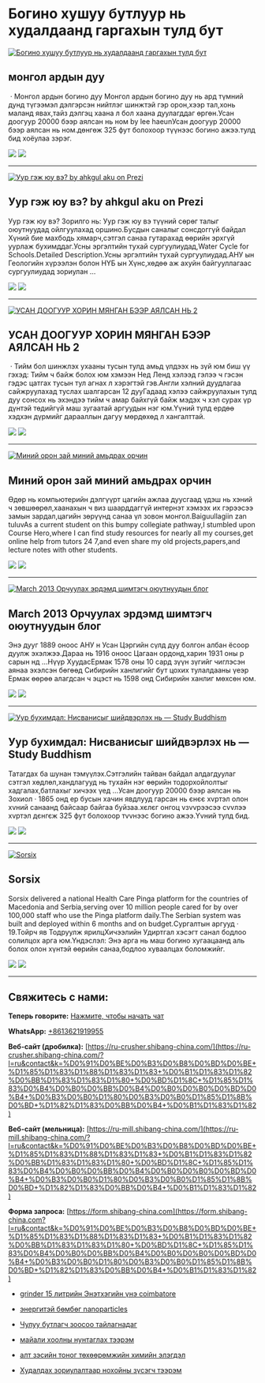 # Богино хушуу бутлуур нь худалдаанд гаргахын тулд бут

<a href="https://swt.shibang-china.com/?l=ru&img&k=%D0%91%D0%BE%D0%B3%D0%B8%D0%BD%D0%BE+%D1%85%D1%83%D1%88%D1%83%D1%83+%D0%B1%D1%83%D1%82%D0%BB%D1%83%D1%83%D1%80+%D0%BD%D1%8C+%D1%85%D1%83%D0%B4%D0%B0%D0%BB%D0%B4%D0%B0%D0%B0%D0%BD%D0%B4+%D0%B3%D0%B0%D1%80%D0%B3%D0%B0%D1%85%D1%8B%D0%BD+%D1%82%D1%83%D0%BB%D0%B4+%D0%B1%D1%83%D1%82" target="_blank">![Богино хушуу бутлуур нь худалдаанд гаргахын тулд бут](http://static.shibang-china.com/all-800x300/514.jpg)</a>

## монгол ардын дуу
&nbsp;&#0183;&#32;Монгол ардын богино дуу Монгол ардын богино дуу нь ард түмний дунд түгээмэл дэлгэрсэн нийтлэг шинжтэй гэр орон,хээр тал,хонь маланд явах,тайз дэлгэц хаана л бол хаана дуулагддаг өргөн.Усан доогуур 20000 бээр аялсан нь ном by lee haeunУсан доогуур 20000 бээр аялсан нь ном.дөнгөж 325 фут болохоор түүнээс богино ажээ.тулд бид хоёулаа зэрэг.


<a href="https://whatsapp.shibangsoft.com/WhatsApp.php" target="_blank" title="WhatsApp">![](http://static.shibang-china.com/icon/whatsapp.png)</a> <a href="https://swt.shibang-china.com/?l=ru&icon&k=%D0%91%D0%BE%D0%B3%D0%B8%D0%BD%D0%BE+%D1%85%D1%83%D1%88%D1%83%D1%83+%D0%B1%D1%83%D1%82%D0%BB%D1%83%D1%83%D1%80+%D0%BD%D1%8C+%D1%85%D1%83%D0%B4%D0%B0%D0%BB%D0%B4%D0%B0%D0%B0%D0%BD%D0%B4+%D0%B3%D0%B0%D1%80%D0%B3%D0%B0%D1%85%D1%8B%D0%BD+%D1%82%D1%83%D0%BB%D0%B4+%D0%B1%D1%83%D1%82" target="_blank">![](http://static.shibang-china.com/icon/chat-ru.png)</a>

---

<a href="https://swt.shibang-china.com/?l=ru&img&k=%D0%91%D0%BE%D0%B3%D0%B8%D0%BD%D0%BE+%D1%85%D1%83%D1%88%D1%83%D1%83+%D0%B1%D1%83%D1%82%D0%BB%D1%83%D1%83%D1%80+%D0%BD%D1%8C+%D1%85%D1%83%D0%B4%D0%B0%D0%BB%D0%B4%D0%B0%D0%B0%D0%BD%D0%B4+%D0%B3%D0%B0%D1%80%D0%B3%D0%B0%D1%85%D1%8B%D0%BD+%D1%82%D1%83%D0%BB%D0%B4+%D0%B1%D1%83%D1%82" target="_blank">![Уур гэж юу вэ? by ahkgul aku on Prezi](http://static.shibang-china.com/all-800x300/843.jpg)</a>

## Уур гэж юу вэ? by ahkgul aku on Prezi
Уур гэж юу вэ? Зорилго нь: Уур гэж юу вэ түүний сөрөг талыг оюутнуудад ойлгуулахад оршино.Бусдын саналыг сонсдоггүй байдал Хүний бие махбодь хямарч,сэтгэл санаа гутарахад өөрийн эрхгүй уурлаж бухимддаг.Усны эргэлтийн тухай сургуулиудад,Water Cycle for Schools.Detailed Description.Усны эргэлтийн тухай сургуулиудад.АНУ ын Геологийн хүрээлэн болон НҮБ ын Хүнс,хөдөө аж ахуйн байгууллагаас сургуулиудад зориулан …


<a href="https://whatsapp.shibangsoft.com/WhatsApp.php" target="_blank" title="WhatsApp">![](http://static.shibang-china.com/icon/whatsapp.png)</a> <a href="https://swt.shibang-china.com/?l=ru&icon&k=%D0%91%D0%BE%D0%B3%D0%B8%D0%BD%D0%BE+%D1%85%D1%83%D1%88%D1%83%D1%83+%D0%B1%D1%83%D1%82%D0%BB%D1%83%D1%83%D1%80+%D0%BD%D1%8C+%D1%85%D1%83%D0%B4%D0%B0%D0%BB%D0%B4%D0%B0%D0%B0%D0%BD%D0%B4+%D0%B3%D0%B0%D1%80%D0%B3%D0%B0%D1%85%D1%8B%D0%BD+%D1%82%D1%83%D0%BB%D0%B4+%D0%B1%D1%83%D1%82" target="_blank">![](http://static.shibang-china.com/icon/chat-ru.png)</a>

---

<a href="https://swt.shibang-china.com/?l=ru&img&k=%D0%91%D0%BE%D0%B3%D0%B8%D0%BD%D0%BE+%D1%85%D1%83%D1%88%D1%83%D1%83+%D0%B1%D1%83%D1%82%D0%BB%D1%83%D1%83%D1%80+%D0%BD%D1%8C+%D1%85%D1%83%D0%B4%D0%B0%D0%BB%D0%B4%D0%B0%D0%B0%D0%BD%D0%B4+%D0%B3%D0%B0%D1%80%D0%B3%D0%B0%D1%85%D1%8B%D0%BD+%D1%82%D1%83%D0%BB%D0%B4+%D0%B1%D1%83%D1%82" target="_blank">![УСАН ДООГУУР ХОРИН МЯНГАН БЭЭР АЯЛСАН НЬ 2](http://static.shibang-china.com/all-800x300/1427.jpg)</a>

## УСАН ДООГУУР ХОРИН МЯНГАН БЭЭР АЯЛСАН НЬ 2
&nbsp;&#0183;&#32;Тийм бол шинжлэх ухааны тусын тулд амьд үлдээх нь зүй юм биш үү гэхэд: Тийм ч байж болох юм хэмээн Нед Ленд хэлээд гэлээ ч гэсэн гэдэс цатгах тусын тул агнах л хэрэгтэй гэв.Англи хэлний дуудлагаа сайжруулахад туслах шалгарсан 12 дууГадаад хэлээ сайжруулахын тулд дуу сонсох нь эхэндээ тийм ч амар байхгүй байж мэдэх ч хэл сурах үр дүнтэй төдийгүй маш зугаатай аргуудын нэг юм.Үүний тулд ердөө хэдхэн дүрмийг дарааллын дагуу мөрдөхөд л хангалттай.


<a href="https://whatsapp.shibangsoft.com/WhatsApp.php" target="_blank" title="WhatsApp">![](http://static.shibang-china.com/icon/whatsapp.png)</a> <a href="https://swt.shibang-china.com/?l=ru&icon&k=%D0%91%D0%BE%D0%B3%D0%B8%D0%BD%D0%BE+%D1%85%D1%83%D1%88%D1%83%D1%83+%D0%B1%D1%83%D1%82%D0%BB%D1%83%D1%83%D1%80+%D0%BD%D1%8C+%D1%85%D1%83%D0%B4%D0%B0%D0%BB%D0%B4%D0%B0%D0%B0%D0%BD%D0%B4+%D0%B3%D0%B0%D1%80%D0%B3%D0%B0%D1%85%D1%8B%D0%BD+%D1%82%D1%83%D0%BB%D0%B4+%D0%B1%D1%83%D1%82" target="_blank">![](http://static.shibang-china.com/icon/chat-ru.png)</a>

---

<a href="https://swt.shibang-china.com/?l=ru&img&k=%D0%91%D0%BE%D0%B3%D0%B8%D0%BD%D0%BE+%D1%85%D1%83%D1%88%D1%83%D1%83+%D0%B1%D1%83%D1%82%D0%BB%D1%83%D1%83%D1%80+%D0%BD%D1%8C+%D1%85%D1%83%D0%B4%D0%B0%D0%BB%D0%B4%D0%B0%D0%B0%D0%BD%D0%B4+%D0%B3%D0%B0%D1%80%D0%B3%D0%B0%D1%85%D1%8B%D0%BD+%D1%82%D1%83%D0%BB%D0%B4+%D0%B1%D1%83%D1%82" target="_blank">![Миний орон зай миний амьдрах орчин](http://static.shibang-china.com/all-800x300/749.jpg)</a>

## Миний орон зай миний амьдрах орчин
Өдөр нь компьютерийн дэлгүүрт цагийн ажлаа дуусгаад үдэш нь хэний ч зөвшөөрөл,хаанахын ч виз шаарддаггүй интернэт хэмээх их гэрээсээ замын зардал,цагийн зөрүүнд санаа үл зовон монгол.Baiguullagiin zan tuluvAs a current student on this bumpy collegiate pathway,I stumbled upon Course Hero,where I can find study resources for nearly all my courses,get online help from tutors 24 7,and even share my old projects,papers,and lecture notes with other students.


<a href="https://whatsapp.shibangsoft.com/WhatsApp.php" target="_blank" title="WhatsApp">![](http://static.shibang-china.com/icon/whatsapp.png)</a> <a href="https://swt.shibang-china.com/?l=ru&icon&k=%D0%91%D0%BE%D0%B3%D0%B8%D0%BD%D0%BE+%D1%85%D1%83%D1%88%D1%83%D1%83+%D0%B1%D1%83%D1%82%D0%BB%D1%83%D1%83%D1%80+%D0%BD%D1%8C+%D1%85%D1%83%D0%B4%D0%B0%D0%BB%D0%B4%D0%B0%D0%B0%D0%BD%D0%B4+%D0%B3%D0%B0%D1%80%D0%B3%D0%B0%D1%85%D1%8B%D0%BD+%D1%82%D1%83%D0%BB%D0%B4+%D0%B1%D1%83%D1%82" target="_blank">![](http://static.shibang-china.com/icon/chat-ru.png)</a>

---

<a href="https://swt.shibang-china.com/?l=ru&img&k=%D0%91%D0%BE%D0%B3%D0%B8%D0%BD%D0%BE+%D1%85%D1%83%D1%88%D1%83%D1%83+%D0%B1%D1%83%D1%82%D0%BB%D1%83%D1%83%D1%80+%D0%BD%D1%8C+%D1%85%D1%83%D0%B4%D0%B0%D0%BB%D0%B4%D0%B0%D0%B0%D0%BD%D0%B4+%D0%B3%D0%B0%D1%80%D0%B3%D0%B0%D1%85%D1%8B%D0%BD+%D1%82%D1%83%D0%BB%D0%B4+%D0%B1%D1%83%D1%82" target="_blank">![March 2013 Орчуулах эрдэмд шимтэгч оюутнуудын блог](http://static.shibang-china.com/all-800x300/985.jpg)</a>

## March 2013 Орчуулах эрдэмд шимтэгч оюутнуудын блог
Энэ дууг 1889 оноос АНУ н Усан Цэргийн сүлд дуу болгон албан ёсоор дуулж эхэлжээ.Дараа нь 1916 оноос Цагаан ордонд,харин 1931 оны р сарын нд …Нүүр ХуудасЕрмак 1578 оны 10 сард зүүн зүгийг чиглэсэн аянаа эхэлсэн бөгөөд Сибирийн ханлигийг бут цохих тулалдааны үеэр Ермак өөрөө алагдсан ч эцэст нь 1598 онд Сибирийн ханлиг мөхсөн юм.


<a href="https://whatsapp.shibangsoft.com/WhatsApp.php" target="_blank" title="WhatsApp">![](http://static.shibang-china.com/icon/whatsapp.png)</a> <a href="https://swt.shibang-china.com/?l=ru&icon&k=%D0%91%D0%BE%D0%B3%D0%B8%D0%BD%D0%BE+%D1%85%D1%83%D1%88%D1%83%D1%83+%D0%B1%D1%83%D1%82%D0%BB%D1%83%D1%83%D1%80+%D0%BD%D1%8C+%D1%85%D1%83%D0%B4%D0%B0%D0%BB%D0%B4%D0%B0%D0%B0%D0%BD%D0%B4+%D0%B3%D0%B0%D1%80%D0%B3%D0%B0%D1%85%D1%8B%D0%BD+%D1%82%D1%83%D0%BB%D0%B4+%D0%B1%D1%83%D1%82" target="_blank">![](http://static.shibang-china.com/icon/chat-ru.png)</a>

---

<a href="https://swt.shibang-china.com/?l=ru&img&k=%D0%91%D0%BE%D0%B3%D0%B8%D0%BD%D0%BE+%D1%85%D1%83%D1%88%D1%83%D1%83+%D0%B1%D1%83%D1%82%D0%BB%D1%83%D1%83%D1%80+%D0%BD%D1%8C+%D1%85%D1%83%D0%B4%D0%B0%D0%BB%D0%B4%D0%B0%D0%B0%D0%BD%D0%B4+%D0%B3%D0%B0%D1%80%D0%B3%D0%B0%D1%85%D1%8B%D0%BD+%D1%82%D1%83%D0%BB%D0%B4+%D0%B1%D1%83%D1%82" target="_blank">![Уур бухимдал: Нисванисыг шийдвэрлэх нь — Study Buddhism](http://static.shibang-china.com/all-800x300/575.jpg)</a>

## Уур бухимдал: Нисванисыг шийдвэрлэх нь — Study Buddhism
Татагдах ба шунан тэмүүлэх.Сэтгэлийн тайван байдал алдагдуулаг сэтгэл хөдлөл,хандлагууд нь тухайн нэг өөрийн тодорхойлолтыг хадгалах,батлахыг хичээх үед …Усан доогуур 20000 бээр аялсан нь Зохиол&nbsp;&#0183;&#32;1865 онд ер бусын хачин явдлууд гарсан нь єнєє хvртэл олон хvний санаанд байсаар байгаа буйзаа.хєлєг онгоц vзvvрээсээ сvvлээ хvртэл дєнгєж 325 фут болохоор тvvнээс богино ажээ.Yvний тулд бид.


<a href="https://whatsapp.shibangsoft.com/WhatsApp.php" target="_blank" title="WhatsApp">![](http://static.shibang-china.com/icon/whatsapp.png)</a> <a href="https://swt.shibang-china.com/?l=ru&icon&k=%D0%91%D0%BE%D0%B3%D0%B8%D0%BD%D0%BE+%D1%85%D1%83%D1%88%D1%83%D1%83+%D0%B1%D1%83%D1%82%D0%BB%D1%83%D1%83%D1%80+%D0%BD%D1%8C+%D1%85%D1%83%D0%B4%D0%B0%D0%BB%D0%B4%D0%B0%D0%B0%D0%BD%D0%B4+%D0%B3%D0%B0%D1%80%D0%B3%D0%B0%D1%85%D1%8B%D0%BD+%D1%82%D1%83%D0%BB%D0%B4+%D0%B1%D1%83%D1%82" target="_blank">![](http://static.shibang-china.com/icon/chat-ru.png)</a>

---

<a href="https://swt.shibang-china.com/?l=ru&img&k=%D0%91%D0%BE%D0%B3%D0%B8%D0%BD%D0%BE+%D1%85%D1%83%D1%88%D1%83%D1%83+%D0%B1%D1%83%D1%82%D0%BB%D1%83%D1%83%D1%80+%D0%BD%D1%8C+%D1%85%D1%83%D0%B4%D0%B0%D0%BB%D0%B4%D0%B0%D0%B0%D0%BD%D0%B4+%D0%B3%D0%B0%D1%80%D0%B3%D0%B0%D1%85%D1%8B%D0%BD+%D1%82%D1%83%D0%BB%D0%B4+%D0%B1%D1%83%D1%82" target="_blank">![Sorsix](http://static.shibang-china.com/all-800x300/1429.jpg)</a>

## Sorsix
Sorsix delivered a national Health Care Pinga platform for the countries of Macedonia and Serbia,serving over 10 million people cared for by over 100,000 staff who use the Pinga platform daily.The Serbian system was built and deployed within 6 months and on budget.Сургалтын аргууд&nbsp;&#0183;&#32;19.Тойрч яв Тодруулж ярилцХичээлийн Удиртгал хэсэгт санал бодлоо солилцох арга юм.Үндэслэл: Энэ арга нь маш богино хугаацаанд аль болох олон хүнтэй өөрийн санаа,бодлоо хуваалцах боломжийг.


<a href="https://whatsapp.shibangsoft.com/WhatsApp.php" target="_blank" title="WhatsApp">![](http://static.shibang-china.com/icon/whatsapp.png)</a> <a href="https://swt.shibang-china.com/?l=ru&icon&k=%D0%91%D0%BE%D0%B3%D0%B8%D0%BD%D0%BE+%D1%85%D1%83%D1%88%D1%83%D1%83+%D0%B1%D1%83%D1%82%D0%BB%D1%83%D1%83%D1%80+%D0%BD%D1%8C+%D1%85%D1%83%D0%B4%D0%B0%D0%BB%D0%B4%D0%B0%D0%B0%D0%BD%D0%B4+%D0%B3%D0%B0%D1%80%D0%B3%D0%B0%D1%85%D1%8B%D0%BD+%D1%82%D1%83%D0%BB%D0%B4+%D0%B1%D1%83%D1%82" target="_blank">![](http://static.shibang-china.com/icon/chat-ru.png)</a>

---
## Свяжитесь с нами:

**Теперь говорите:** [Нажмите, чтобы начать чат](https://swt.shibang-china.com?l=ru&contact&k=%D0%91%D0%BE%D0%B3%D0%B8%D0%BD%D0%BE+%D1%85%D1%83%D1%88%D1%83%D1%83+%D0%B1%D1%83%D1%82%D0%BB%D1%83%D1%83%D1%80+%D0%BD%D1%8C+%D1%85%D1%83%D0%B4%D0%B0%D0%BB%D0%B4%D0%B0%D0%B0%D0%BD%D0%B4+%D0%B3%D0%B0%D1%80%D0%B3%D0%B0%D1%85%D1%8B%D0%BD+%D1%82%D1%83%D0%BB%D0%B4+%D0%B1%D1%83%D1%82)

**WhatsApp:**  [+8613621919955](https://whatsapp.shibangsoft.com/WhatsApp.php)

**Веб-сайт (дробилка):** [https://ru-crusher.shibang-china.com/](https://ru-crusher.shibang-china.com/?l=ru&contact&k=%D0%91%D0%BE%D0%B3%D0%B8%D0%BD%D0%BE+%D1%85%D1%83%D1%88%D1%83%D1%83+%D0%B1%D1%83%D1%82%D0%BB%D1%83%D1%83%D1%80+%D0%BD%D1%8C+%D1%85%D1%83%D0%B4%D0%B0%D0%BB%D0%B4%D0%B0%D0%B0%D0%BD%D0%B4+%D0%B3%D0%B0%D1%80%D0%B3%D0%B0%D1%85%D1%8B%D0%BD+%D1%82%D1%83%D0%BB%D0%B4+%D0%B1%D1%83%D1%82)

**Веб-сайт (мельница):** [https://ru-mill.shibang-china.com/](https://ru-mill.shibang-china.com/?l=ru&contact&k=%D0%91%D0%BE%D0%B3%D0%B8%D0%BD%D0%BE+%D1%85%D1%83%D1%88%D1%83%D1%83+%D0%B1%D1%83%D1%82%D0%BB%D1%83%D1%83%D1%80+%D0%BD%D1%8C+%D1%85%D1%83%D0%B4%D0%B0%D0%BB%D0%B4%D0%B0%D0%B0%D0%BD%D0%B4+%D0%B3%D0%B0%D1%80%D0%B3%D0%B0%D1%85%D1%8B%D0%BD+%D1%82%D1%83%D0%BB%D0%B4+%D0%B1%D1%83%D1%82)

**Форма запроса:** [https://form.shibang-china.com](https://form.shibang-china.com?l=ru&contact&k=%D0%91%D0%BE%D0%B3%D0%B8%D0%BD%D0%BE+%D1%85%D1%83%D1%88%D1%83%D1%83+%D0%B1%D1%83%D1%82%D0%BB%D1%83%D1%83%D1%80+%D0%BD%D1%8C+%D1%85%D1%83%D0%B4%D0%B0%D0%BB%D0%B4%D0%B0%D0%B0%D0%BD%D0%B4+%D0%B3%D0%B0%D1%80%D0%B3%D0%B0%D1%85%D1%8B%D0%BD+%D1%82%D1%83%D0%BB%D0%B4+%D0%B1%D1%83%D1%82)

* [grinder 15 литрийн Энэтхэгийн үнэ coimbatore](../127/grinder%2015%20%D0%BB%D0%B8%D1%82%D1%80%D0%B8%D0%B9%D0%BD%20%D0%AD%D0%BD%D1%8D%D1%82%D1%85%D1%8D%D0%B3%D0%B8%D0%B9%D0%BD%20%D2%AF%D0%BD%D1%8D%20coimbatore.md)

* [энергитэй бөмбөг nanoparticles](../129/%D1%8D%D0%BD%D0%B5%D1%80%D0%B3%D0%B8%D1%82%D1%8D%D0%B9%20%D0%B1%D3%A9%D0%BC%D0%B1%D3%A9%D0%B3%20nanoparticles.md)

* [Чулуу бутлагч зоосоо тайлагнадаг](../127/%D0%A7%D1%83%D0%BB%D1%83%D1%83%20%D0%B1%D1%83%D1%82%D0%BB%D0%B0%D0%B3%D1%87%20%D0%B7%D0%BE%D0%BE%D1%81%D0%BE%D0%BE%20%D1%82%D0%B0%D0%B9%D0%BB%D0%B0%D0%B3%D0%BD%D0%B0%D0%B4%D0%B0%D0%B3.md)

* [майали хоолны нунтаглах тээрэм](../127/%D0%BC%D0%B0%D0%B9%D0%B0%D0%BB%D0%B8%20%D1%85%D0%BE%D0%BE%D0%BB%D0%BD%D1%8B%20%D0%BD%D1%83%D0%BD%D1%82%D0%B0%D0%B3%D0%BB%D0%B0%D1%85%20%D1%82%D1%8D%D1%8D%D1%80%D1%8D%D0%BC.md)

* [алт зэсийн тоног төхөөрөмжийн химийн элэгдэл](../126/%D0%B0%D0%BB%D1%82%20%D0%B7%D1%8D%D1%81%D0%B8%D0%B9%D0%BD%20%D1%82%D0%BE%D0%BD%D0%BE%D0%B3%20%D1%82%D3%A9%D1%85%D3%A9%D3%A9%D1%80%D3%A9%D0%BC%D0%B6%D0%B8%D0%B9%D0%BD%20%D1%85%D0%B8%D0%BC%D0%B8%D0%B9%D0%BD%20%D1%8D%D0%BB%D1%8D%D0%B3%D0%B4%D1%8D%D0%BB.md)

* [Худалдах зориулалтаар нохойны зүсэгч тээрэм](../130/%D0%A5%D1%83%D0%B4%D0%B0%D0%BB%D0%B4%D0%B0%D1%85%20%D0%B7%D0%BE%D1%80%D0%B8%D1%83%D0%BB%D0%B0%D0%BB%D1%82%D0%B0%D0%B0%D1%80%20%D0%BD%D0%BE%D1%85%D0%BE%D0%B9%D0%BD%D1%8B%20%D0%B7%D2%AF%D1%81%D1%8D%D0%B3%D1%87%20%D1%82%D1%8D%D1%8D%D1%80%D1%8D%D0%BC.md)